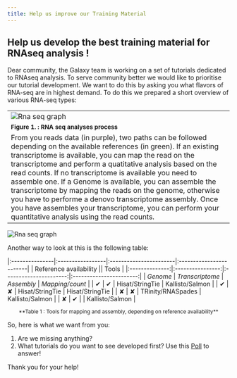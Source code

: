 ```yaml
---
title: Help us improve our Training Material
---
```


## Help us develop the best training material for RNAseq analysis ! 

Dear community, the Galaxy team is working on a set of tutorials dedicated to RNAseq analysis. To serve community better we would like to prioritise our tutorial development. We want to do this by asking you what flavors of RNA-seq are in highest demand. To do this we prepared a short overview of various RNA-seq types:


|                             |
|-----------------------------|
|![Rna seq graph](raseq2.png)|
|<small>**Figure 1. : RNA seq analyses process**
From you reads data (in purple), two paths can be followed depending on the available references (in green). If an existing transcriptome is available, you can map the read on the transcriptome and perform a quatitative analysis based on the read counts. If no transcriptome is available you need to assemble one. If a Genome is available, you can assemble the transcriptome by mapping the reads on the genome, otherwise you have to performe a denovo transcriptome assembly. Once you have assembles your transcriptome, you can perform your quantitative analysis using the read counts.</small>|


![Rna seq graph](raseq2.png  "RNA seq analyses process. From you reads data (in purple), two paths can be followed depending on the available references (in green). If an existing transcriptome is available, you can map the read on the transcriptome and perform a quatitative analysis based on the read counts. If no transcriptome is available you need to assemble one. If a Genome is available, you can assemble the transcriptome by mapping the reads on the genome, otherwise you have to performe a denovo transcriptome assembly. Once you have assembles your transcriptome, you can perform your quantitative analysis using the read counts.")

Another way to look at this is the following table:

|:---------------|:-----------------|:-----------------------|:------------------------|
|    Reference availability         ||    Tools                                        |
|:--------------:|:----------------:|:----------------------:|:-----------------------:|
| *Genome*       | *Transcriptome*  | *Assembly*             | *Mapping/count*         |
|     &#10004;   |       &#10004;   |   Hisat/StringTie      |   Kallisto/Salmon       |
|     &#10004;   |       &#10008;   |   Hisat/StringTie      |   Hisat/StringTie       |
|     &#10008;   |       &#10008;   |   TRinity/RNASpades    |   Kallisto/Salmon       |
|     &#10008;   |       &#10004;   |                        |   Kallisto/Salmon       |

<center><small>**Table 1 : Tools for mapping and assembly, depending on reference availability**</small></center>

So, here is what we want from you:

1. Are we missing anything?
2. What tutorials do you want to see developed first? Use this [Poll](https://goo.gl/forms/Y6JFw25ZuQvQXSHR2) to answer!

Thank you for your help!